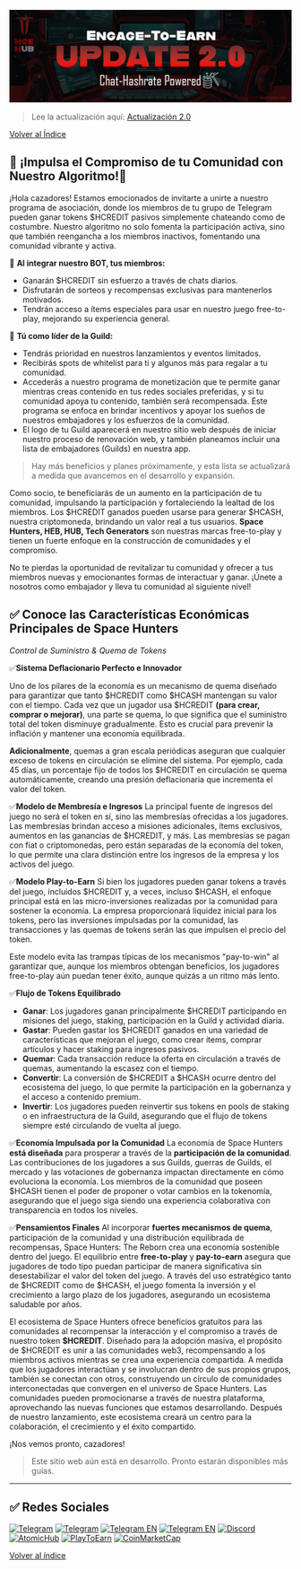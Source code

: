 ![Space Hunters: Reborn](../../../static/img/chattoearn.jpg)
> Lee la actualización aquí: [Actualización 2.0](https://t.me/spacehuntersnews/124)

[Volver al Índice](../../../index.md)

## 💠 ¡Impulsa el Compromiso de tu Comunidad con Nuestro Algoritmo!💠

¡Hola cazadores! Estamos emocionados de invitarte a unirte a nuestro programa de asociación, donde los miembros de tu grupo de Telegram pueden ganar tokens $HCREDIT pasivos simplemente chateando como de costumbre. Nuestro algoritmo no solo fomenta la participación activa, sino que también reengancha a los miembros inactivos, fomentando una comunidad vibrante y activa.

💠 **Al integrar nuestro BOT, tus miembros:**
  * Ganarán $HCREDIT sin esfuerzo a través de chats diarios.
  * Disfrutarán de sorteos y recompensas exclusivas para mantenerlos motivados.
  * Tendrán acceso a ítems especiales para usar en nuestro juego free-to-play, mejorando su experiencia general.

💠 **Tú como líder de la Guild:**
  * Tendrás prioridad en nuestros lanzamientos y eventos limitados.
  * Recibirás spots de whitelist para ti y algunos más para regalar a tu comunidad.
  * Accederás a nuestro programa de monetización que te permite ganar mientras creas contenido en tus redes sociales preferidas, y si tu comunidad apoya tu contenido, también será recompensada. Este programa se enfoca en brindar incentivos y apoyar los sueños de nuestros embajadores y los esfuerzos de la comunidad.
  * El logo de tu Guild aparecerá en nuestro sitio web después de iniciar nuestro proceso de renovación web, y también planeamos incluir una lista de embajadores (Guilds) en nuestra app.

  > Hay más beneficios y planes próximamente, y esta lista se actualizará a medida que avancemos en el desarrollo y expansión.

Como socio, te beneficiarás de un aumento en la participación de tu comunidad, impulsando la participación y fortaleciendo la lealtad de los miembros. Los $HCREDIT ganados pueden usarse para generar $HCASH, nuestra criptomoneda, brindando un valor real a tus usuarios. **Space Hunters, HEB, HUB, Tech Generators** son nuestras marcas free-to-play y tienen un fuerte enfoque en la construcción de comunidades y el compromiso.

No te pierdas la oportunidad de revitalizar tu comunidad y ofrecer a tus miembros nuevas y emocionantes formas de interactuar y ganar. ¡Únete a nosotros como embajador y lleva tu comunidad al siguiente nivel!

## ✅ Conoce las Características Económicas Principales de Space Hunters
*Control de Suministro & Quema de Tokens*

✅**Sistema Deflacionario Perfecto e Innovador**

Uno de los pilares de la economía es un mecanismo de quema diseñado para garantizar que tanto $HCREDIT como $HCASH mantengan su valor con el tiempo. Cada vez que un jugador usa $HCREDIT **(para crear, comprar o mejorar)**, una parte se quema, lo que significa que el suministro total del token disminuye gradualmente. Esto es crucial para prevenir la inflación y mantener una economía equilibrada.

**Adicionalmente**, quemas a gran escala periódicas aseguran que cualquier exceso de tokens en circulación se elimine del sistema. Por ejemplo, cada 45 días, un porcentaje fijo de todos los $HCREDIT en circulación se quema automáticamente, creando una presión deflacionaria que incrementa el valor del token.

✅**Modelo de Membresía e Ingresos**
La principal fuente de ingresos del juego no será el token en sí, sino las membresías ofrecidas a los jugadores. Las membresías brindan acceso a misiones adicionales, ítems exclusivos, aumentos en las ganancias de $HCREDIT, y más. Las membresías se pagan con fiat o criptomonedas, pero están separadas de la economía del token, lo que permite una clara distinción entre los ingresos de la empresa y los activos del juego.

✅**Modelo Play-to-Earn**
Si bien los jugadores pueden ganar tokens a través del juego, incluidos $HCREDIT y, a veces, incluso $HCASH, el enfoque principal está en las micro-inversiones realizadas por la comunidad para sostener la economía. La empresa proporcionará liquidez inicial para los tokens, pero las inversiones impulsadas por la comunidad, las transacciones y las quemas de tokens serán las que impulsen el precio del token.

Este modelo evita las trampas típicas de los mecanismos "pay-to-win" al garantizar que, aunque los miembros obtengan beneficios, los jugadores free-to-play aún puedan tener éxito, aunque quizás a un ritmo más lento.

✅**Flujo de Tokens Equilibrado**
- **Ganar**: Los jugadores ganan principalmente $HCREDIT participando en misiones del juego, staking, participación en la Guild y actividad diaria.
- **Gastar**: Pueden gastar los $HCREDIT ganados en una variedad de características que mejoran el juego, como crear ítems, comprar artículos y hacer staking para ingresos pasivos.
- **Quemar**: Cada transacción reduce la oferta en circulación a través de quemas, aumentando la escasez con el tiempo.
- **Convertir**: La conversión de $HCREDIT a $HCASH ocurre dentro del ecosistema del juego, lo que permite la participación en la gobernanza y el acceso a contenido premium.
- **Invertir**: Los jugadores pueden reinvertir sus tokens en pools de staking o en infraestructura de la Guild, asegurando que el flujo de tokens siempre esté circulando de vuelta al juego.

✅**Economía Impulsada por la Comunidad**
La economía de Space Hunters **está diseñada** para prosperar a través de la **participación de la comunidad**. Las contribuciones de los jugadores a sus Guilds, guerras de Guilds, el mercado y las votaciones de gobernanza impactan directamente en cómo evoluciona la economía. Los miembros de la comunidad que poseen $HCASH tienen el poder de proponer o votar cambios en la tokenomía, asegurando que el juego siga siendo una experiencia colaborativa con transparencia en todos los niveles.

✅**Pensamientos Finales**
Al incorporar **fuertes mecanismos de quema**, participación de la comunidad y una distribución equilibrada de recompensas, Space Hunters: The Reborn crea una economía sostenible dentro del juego. El equilibrio entre **free-to-play** y **pay-to-earn** asegura que jugadores de todo tipo puedan participar de manera significativa sin desestabilizar el valor del token del juego. A través del uso estratégico tanto de $HCREDIT como de $HCASH, el juego fomenta la inversión y el crecimiento a largo plazo de los jugadores, asegurando un ecosistema saludable por años.

El ecosistema de Space Hunters ofrece beneficios gratuitos para las comunidades al recompensar la interacción y el compromiso a través de nuestro token **$HCREDIT**. Diseñado para la adopción masiva, el propósito de $HCREDIT es unir a las comunidades web3, recompensando a los miembros activos mientras se crea una experiencia compartida. A medida que los jugadores interactúan y se involucran dentro de sus propios grupos, también se conectan con otros, construyendo un círculo de comunidades interconectadas que convergen en el universo de Space Hunters. Las comunidades pueden promocionarse a través de nuestra plataforma, aprovechando las nuevas funciones que estamos desarrollando. Después de nuestro lanzamiento, este ecosistema creará un centro para la colaboración, el crecimiento y el éxito compartido.

¡Nos vemos pronto, cazadores!
> Este sitio web aún está en desarrollo. Pronto estarán disponibles más guías.

****
## ✅ Redes Sociales

[![Telegram](https://img.shields.io/badge/Telegram-BOT-26A5E4?style=plastic&logo=telegram)](https://t.me/SpaceHuntersBot)
[![Telegram](https://img.shields.io/badge/Telegram-Announcements-26A5E4?style=plastic&logo=telegram)](https://t.me/spacehuntersnews)
[![Telegram EN](https://img.shields.io/badge/Telegram-Chat%20ENG-2CA5E0?style=plastic&logo=telegram)](https://t.me/spacehunterss)
[![Telegram EN](https://img.shields.io/badge/Telegram-Chat%20ESP-2CA5E0?style=plastic&logo=telegram)](https://t.me/shspanish)
[![Discord](https://img.shields.io/badge/Discord-Space%20Hunters-7289DA?style=plastic&logo=discord)](https://discord.gg/wpmzyJM9xb)
[![AtomicHub](https://img.shields.io/badge/AtomicHub-Space%20Hunters-EE474C?style=plastic&logo=atomichub)](https://wax.atomichub.io/explorer/collection/wax-mainnet/spacehunterz)
[![PlayToEarn](https://img.shields.io/badge/PlayToEarn-Space%20Hunters-34C759?style=plastic&logo=playtoearn)](https://playtoearn.com/blockchaingame/space-hunters-the-reborn?rel=search)
[![CoinMarketCap](https://img.shields.io/badge/CoinMarketCap-NFTSpaceHunters-03C9A9?style=plastic&logo=coinmarketcap)](https://coinmarketcap.com/community/profile/nftspacehunters/)

[Volver al índice](../00-index.md)
